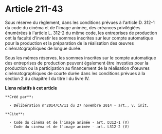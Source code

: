 # Article 211-43

Sous réserve du règlement, dans les conditions prévues à l'article D. 312-1 du code du cinéma et de l'image animée, des
créances privilégiées énumérées à l'article L. 312-2 du même code, les entreprises de production ont la faculté d'investir
les sommes inscrites sur leur compte automatique pour la production et la préparation de la réalisation des œuvres
cinématographiques de longue durée. 

Sous les mêmes réserves, les sommes inscrites sur le compte automatique des entreprises de production peuvent également être
investies pour la production ou la participation au financement de la réalisation d'œuvres cinématographiques de courte durée
dans les conditions prévues à la section 2 du chapitre I du titre I du livre IV.

**Liens relatifs à cet article**

	**Créé par**:

	  - Délibération n°2014/CA/11 du 27 novembre 2014 - art., v. init.

	**Cite**:

	  - Code du cinéma et de l'image animée - art. D312-1 (V)
	  - Code du cinéma et de l'image animée - art. L312-2 (V)
